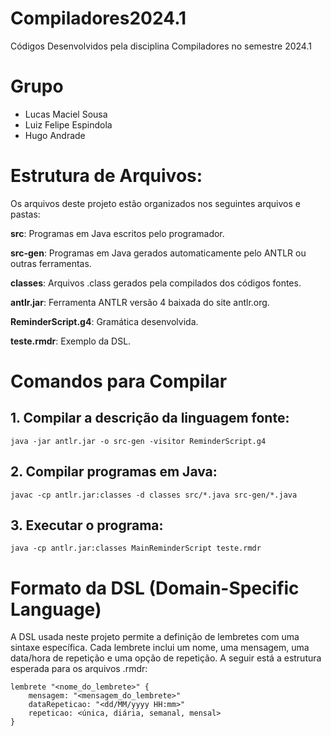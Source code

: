 # Compiladores2024.1
Códigos Desenvolvidos pela disciplina Compiladores
no semestre 2024.1

# Grupo
- Lucas Maciel Sousa
- Luiz Felipe Espindola
- Hugo Andrade

# Estrutura de Arquivos:

Os arquivos deste projeto estão organizados nos seguintes arquivos e pastas:

**src**: Programas em Java escritos pelo programador.

**src-gen**: Programas em Java gerados automaticamente pelo ANTLR ou outras ferramentas.

**classes**: Arquivos .class gerados pela compilados dos códigos fontes.

**antlr.jar**: Ferramenta ANTLR versão 4 baixada do site antlr.org.

**ReminderScript.g4**: Gramática desenvolvida.

**teste.rmdr**: Exemplo da DSL.

# Comandos para Compilar

## 1. Compilar a descrição da linguagem fonte:

```
java -jar antlr.jar -o src-gen -visitor ReminderScript.g4
```

## 2. Compilar programas em Java:
```
javac -cp antlr.jar:classes -d classes src/*.java src-gen/*.java
```

## 3. Executar o programa:

```
java -cp antlr.jar:classes MainReminderScript teste.rmdr
```

# Formato da DSL (Domain-Specific Language)

A DSL usada neste projeto permite a definição de lembretes com uma sintaxe específica. Cada lembrete inclui um nome, uma mensagem, uma data/hora de repetição e uma opção de repetição. A seguir está a estrutura esperada para os arquivos .rmdr:

```
lembrete "<nome_do_lembrete>" {
    mensagem: "<mensagem_do_lembrete>"
    dataRepeticao: "<dd/MM/yyyy HH:mm>"
    repeticao: <única, diária, semanal, mensal>
}
```